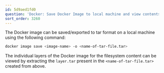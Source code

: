 ```yaml
---
id: 5d9aed1fd0
question: 'Docker: Save Docker Image to local machine and view contents'
sort_order: 3260
---
```


The Docker image can be saved/exported to tar format on a local machine using the following command:

```bash
docker image save <image-name> -o <name-of-tar-file.tar>
```

The individual layers of the Docker image for the filesystem content can be viewed by extracting the `layer.tar` present in the `<name-of-tar-file.tar>` created from above.